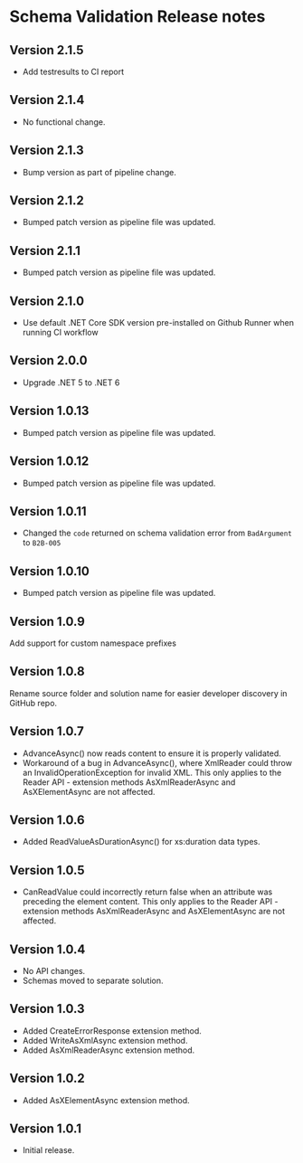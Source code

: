 # Schema Validation Release notes

## Version 2.1.5

- Add testresults to CI report

## Version 2.1.4

- No functional change.

## Version 2.1.3

- Bump version as part of pipeline change.

## Version 2.1.2

- Bumped patch version as pipeline file was updated.

## Version 2.1.1

- Bumped patch version as pipeline file was updated.

## Version 2.1.0

- Use default .NET Core SDK version pre-installed on Github Runner when running CI workflow

## Version 2.0.0

- Upgrade .NET 5 to .NET 6

## Version 1.0.13

- Bumped patch version as pipeline file was updated.

## Version 1.0.12

- Bumped patch version as pipeline file was updated.

## Version 1.0.11

- Changed the `code` returned on schema validation error from `BadArgument` to `B2B-005`

## Version 1.0.10

- Bumped patch version as pipeline file was updated.

## Version 1.0.9

Add support for custom namespace prefixes

## Version 1.0.8

Rename source folder and solution name for easier developer discovery in GitHub repo.

## Version 1.0.7

- AdvanceAsync() now reads content to ensure it is properly validated.
- Workaround of a bug in AdvanceAsync(), where XmlReader could throw an InvalidOperationException for invalid XML.
   This only applies to the Reader API - extension methods AsXmlReaderAsync and AsXElementAsync are not affected.

## Version 1.0.6

- Added ReadValueAsDurationAsync() for xs:duration data types.

## Version 1.0.5

- CanReadValue could incorrectly return false when an attribute was preceding the element content.
   This only applies to the Reader API - extension methods AsXmlReaderAsync and AsXElementAsync are not affected.

## Version 1.0.4

- No API changes.
- Schemas moved to separate solution.

## Version 1.0.3

- Added CreateErrorResponse extension method.
- Added WriteAsXmlAsync extension method.
- Added AsXmlReaderAsync extension method.

## Version 1.0.2

- Added AsXElementAsync extension method.

## Version 1.0.1

- Initial release.
